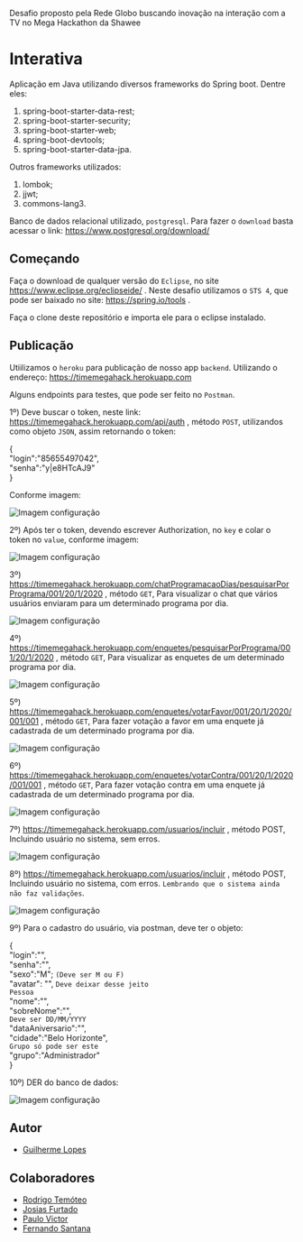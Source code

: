 Desafio proposto pela Rede Globo buscando inovação na interação com a TV no Mega Hackathon da Shawee

# Interativa

Aplicação em Java utilizando diversos frameworks do Spring boot. Dentre eles:

1) spring-boot-starter-data-rest;
2) spring-boot-starter-security;
3) spring-boot-starter-web;
4) spring-boot-devtools;
5) spring-boot-starter-data-jpa.

Outros frameworks utilizados:

1) lombok;
2) jjwt;
3) commons-lang3.

Banco de dados relacional utilizado, ```postgresql```. Para fazer o ```download``` basta acessar o link: https://www.postgresql.org/download/

## Começando

Faça o download de qualquer versão do ```Eclipse```, no site https://www.eclipse.org/eclipseide/ . Neste desafio utilizamos o ```STS 4```, que pode ser baixado no site: https://spring.io/tools .

Faça o clone deste repositório e importa ele para o eclipse instalado.

## Publicação

Utiilizamos o ```heroku``` para publicação de nosso app ```backend```. Utilizando o endereço: https://timemegahack.herokuapp.com

Alguns endpoints para testes, que pode ser feito no ```Postman```. 

1º) Deve buscar o token, neste link: https://timemegahack.herokuapp.com/api/auth , método ```POST```, utilizandos como objeto ```JSON```, assim retornando o token:

{<br>
	"login":"85655497042",<br>
	"senha":"y|e8HTcAJ9"<br>
}

Conforme imagem:

![Imagem configuração](/img/login_token.png)

2º) Após ter o token, devendo escrever Authorization, no ```key``` e colar o token no ```value```, conforme imagem:

![Imagem configuração](/img/token.png)

3º) https://timemegahack.herokuapp.com/chatProgramacaoDias/pesquisarPorPrograma/001/20/1/2020 , método ```GET```, Para visualizar o chat que vários usuários enviaram para um determinado programa por dia.

![Imagem configuração](/img/chat.png)

4º) https://timemegahack.herokuapp.com/enquetes/pesquisarPorPrograma/001/20/1/2020 , método ```GET```, Para visualizar as enquetes de um determinado programa por dia.

![Imagem configuração](/img/consulta_enquete.png)

5º) https://timemegahack.herokuapp.com/enquetes/votarFavor/001/20/1/2020/001/001 , método ```GET```, Para fazer votação a favor em uma enquete já cadastrada de um determinado programa por dia.

![Imagem configuração](/img/votar_favor.png)

6º) https://timemegahack.herokuapp.com/enquetes/votarContra/001/20/1/2020/001/001 , método ```GET```, Para fazer votação contra em uma enquete já cadastrada de um determinado programa por dia.

![Imagem configuração](/img/votar_contra.png)

7º) https://timemegahack.herokuapp.com/usuarios/incluir , método POST, Incluindo usuário no sistema, sem erros.

![Imagem configuração](/img/usuario_ok.png)

8º) https://timemegahack.herokuapp.com/usuarios/incluir , método POST, Incluindo usuário no sistema, com erros. ```Lembrando que o sistema ainda não faz validações```.

![Imagem configuração](/img/usuario_erro.png)

9º) Para o cadastro do usuário, via postman, deve ter o objeto:

{<br>
	"login":"",<br>
	"senha":"",<br>
	"sexo":"M"; ```(Deve ser M ou F)```<br>
	"avatar": "", ```Deve deixar desse jeito```<br>
	```Pessoa```<br>
	"nome":"",<br>
	"sobreNome":"",<br>
	```Deve ser DD/MM/YYYY```<br>
	"dataAniversario":"",<br>
	"cidade":"Belo Horizonte",<br>
	```Grupo só pode ser este```<br>
	"grupo":"Administrador"<br>
} 

10º) DER do banco de dados:

![Imagem configuração](/img/banco_dados.png)


## Autor

- [Guilherme Lopes](https://github.com/guilhermecostalopes)

## Colaboradores

- [Rodrigo Temóteo](https://github.com/rodrigoatemoteo)
- [Josias Furtado](https://github.com/josiasfurtado)
- [Paulo Victor](https://github.com/paulovictorBraw)
- [Fernando Santana](https://github.com/NandoSantana)
